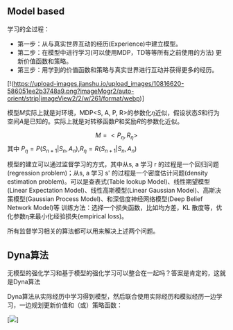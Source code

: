 ## Model based

学习的全过程：
- 第一步：从与真实世界互动的经历(Experience)中建立模型。
- 第二步：在模型中进行学习(可以使用MDP，TD等等所有之前使用的方法) 更新价值函数和策略。
- 第三步：用学到的价值函数和策略与真实世界进行互动并获得更多的经历。

[!(https://upload-images.jianshu.io/upload_images/10816620-586051ee2b3748a9.png?imageMogr2/auto-orient/strip|imageView2/2/w/261/format/webp)]

模型$M$实际上就是对环境，MDP<S, A, P, R>的参数化$\eta$近似，假设状态$S$和行为空间$A$是已知的。实际上就是对转移函数$P$和奖励$R$的参数化近似。

$$M = <{P}_{\eta},{R}_{\eta}>$$
其中 ${P}_{\eta} = P(S_{n+1}|S_{n},A_{n})$,${R}_{\eta} = R(S_{n+1}|S_{n},A_{n})$


模型的建立可以通过监督学习的方式，其中从s, a 学习 r 的过程是一个回归问题(regression problem)；从s, a 学习 s' 的过程是一个密度估计问题(density estimation problem)。可以是查表式(Table lookup Model)、线性期望模型(Linear Expectation Model)、线性高斯模型(Linear Gaussian Model)、高斯决策模型(Gaussian Process Model)、和深信度神经网络模型(Deep Belief Network Model)等
训练方法：选择一个损失函数，比如均方差，KL 散度等，优化参数η来最小化经验损失(empirical loss)。

所有监督学习相关的算法都可以用来解决上述两个问题。

## Dyna算法

无模型的强化学习和基于模型的强化学习可以整合在一起吗？答案是肯定的，这就是Dyna算法

Dyna算法从实际经历中学习得到模型，然后联合使用实际经历和模拟经历一边学习，一边规划更新价值和（或）策略函数：


[![](https://upload-images.jianshu.io/upload_images/10816620-46c203905ded26ce.png?imageMogr2/auto-orient/strip|imageView2/2/w/469/format/webp)]


